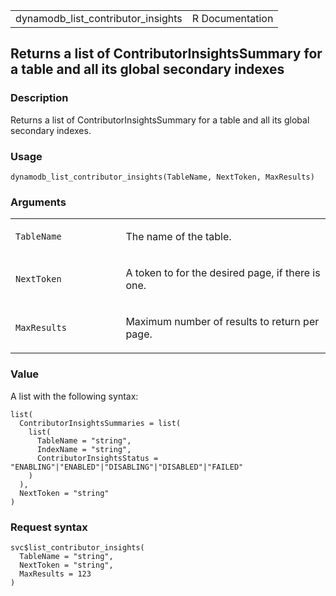 <table style="width: 100%;">
<tbody>
<tr class="odd">
<td>dynamodb_list_contributor_insights</td>
<td style="text-align: right;">R Documentation</td>
</tr>
</tbody>
</table>

## Returns a list of ContributorInsightsSummary for a table and all its global secondary indexes

### Description

Returns a list of ContributorInsightsSummary for a table and all its
global secondary indexes.

### Usage

    dynamodb_list_contributor_insights(TableName, NextToken, MaxResults)

### Arguments

<table>
<colgroup>
<col style="width: 35%" />
<col style="width: 65%" />
</colgroup>
<tbody>
<tr class="odd">
<td><code
id="dynamodb_list_contributor_insights_:_TableName">TableName</code></td>
<td><p>The name of the table.</p></td>
</tr>
<tr class="even">
<td><code
id="dynamodb_list_contributor_insights_:_NextToken">NextToken</code></td>
<td><p>A token to for the desired page, if there is one.</p></td>
</tr>
<tr class="odd">
<td><code
id="dynamodb_list_contributor_insights_:_MaxResults">MaxResults</code></td>
<td><p>Maximum number of results to return per page.</p></td>
</tr>
</tbody>
</table>

### Value

A list with the following syntax:

    list(
      ContributorInsightsSummaries = list(
        list(
          TableName = "string",
          IndexName = "string",
          ContributorInsightsStatus = "ENABLING"|"ENABLED"|"DISABLING"|"DISABLED"|"FAILED"
        )
      ),
      NextToken = "string"
    )

### Request syntax

    svc$list_contributor_insights(
      TableName = "string",
      NextToken = "string",
      MaxResults = 123
    )
